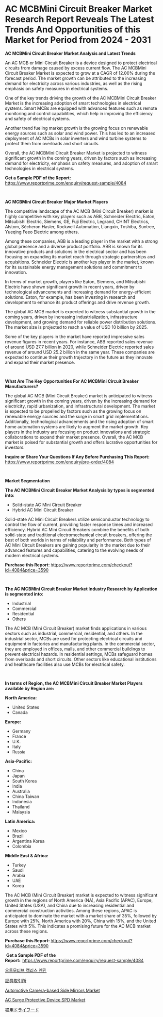 <p><h1>AC MCBMini Circuit Breaker Market Research Report Reveals The Latest Trends And Opportunities of this Market for Period from 2024 - 2031</h1></p><p><strong>AC MCBMini Circuit Breaker Market Analysis and Latest Trends</strong></p>
<p><p>An AC MCB or Mini Circuit Breaker is a device designed to protect electrical circuits from damage caused by excess current flow. The AC MCBMini Circuit Breaker Market is expected to grow at a CAGR of 12.00% during the forecast period. The market growth can be attributed to the increasing demand for electricity across various industries, as well as the rising emphasis on safety measures in electrical systems.</p><p>One of the key trends driving the growth of the AC MCBMini Circuit Breaker Market is the increasing adoption of smart technologies in electrical systems. Smart MCBs are equipped with advanced features such as remote monitoring and control capabilities, which help in improving the efficiency and safety of electrical systems.</p><p>Another trend fueling market growth is the growing focus on renewable energy sources such as solar and wind power. This has led to an increased deployment of AC MCBs in solar inverters and wind turbine systems to protect them from overloads and short circuits.</p><p>Overall, the AC MCBMini Circuit Breaker Market is projected to witness significant growth in the coming years, driven by factors such as increasing demand for electricity, emphasis on safety measures, and adoption of smart technologies in electrical systems.</p></p>
<p><strong>Get a Sample PDF of the Report:&nbsp;</strong> <a href="https://www.reportprime.com/enquiry/request-sample/4084">https://www.reportprime.com/enquiry/request-sample/4084</a></p>
<p>&nbsp;</p>
<p><strong>AC MCBMini Circuit Breaker Major Market Players</strong></p>
<p><p>The competitive landscape of the AC MCB (Mini Circuit Breaker) market is highly competitive with key players such as ABB, Schneider Electric, Eaton, Mitsubishi Electric, Siemens, GE, Fuji Electric, Legrand, CHINT Electrics, Alstom, Sécheron Hasler, Rockwell Automation, Liangxin, Toshiba, Suntree, Yueqing Feeo Electric among others.</p><p>Among these companies, ABB is a leading player in the market with a strong global presence and a diverse product portfolio. ABB is known for its innovative products and solutions in the electrical sector and has been focusing on expanding its market reach through strategic partnerships and acquisitions. Schneider Electric is another key player in the market, known for its sustainable energy management solutions and commitment to innovation.</p><p>In terms of market growth, players like Eaton, Siemens, and Mitsubishi Electric have shown significant growth in recent years, driven by technological advancements and increasing demand for energy-efficient solutions. Eaton, for example, has been investing in research and development to enhance its product offerings and drive revenue growth.</p><p>The global AC MCB market is expected to witness substantial growth in the coming years, driven by increasing industrialization, infrastructure development, and growing demand for reliable power distribution solutions. The market size is projected to reach a value of USD 10 billion by 2025.</p><p>Some of the key players in the market have reported impressive sales revenue figures in recent years. For instance, ABB reported sales revenue of around USD 27.7 billion in 2020, while Schneider Electric reported sales revenue of around USD 25.2 billion in the same year. These companies are expected to continue their growth trajectory in the future as they innovate and expand their market presence.</p></p>
<p>&nbsp;</p>
<p><strong>What Are The Key Opportunities For AC MCBMini Circuit Breaker Manufacturers?</strong></p>
<p><p>The global AC MCB (Mini Circuit Breaker) market is anticipated to witness significant growth in the coming years, driven by the increasing demand for electricity, rapid urbanization, and infrastructural development. The market is expected to be propelled by factors such as the growing focus on renewable energy sources and the surge in smart grid implementations. Additionally, technological advancements and the rising adoption of smart home automation systems are likely to augment the market growth. Key players in the industry are focusing on product innovations and strategic collaborations to expand their market presence. Overall, the AC MCB market is poised for substantial growth and offers lucrative opportunities for investors.</p></p>
<p><strong>Inquire or Share Your Questions If Any Before Purchasing This Report:</strong> <a href="https://www.reportprime.com/enquiry/pre-order/4084">https://www.reportprime.com/enquiry/pre-order/4084</a></p>
<p>&nbsp;</p>
<p><strong>Market Segmentation</strong></p>
<p><strong>The AC MCBMini Circuit Breaker Market Analysis by types is segmented into:</strong></p>
<p><ul><li>Solid-state AC Mini Circuit Breaker</li><li>Hybrid AC Mini Circuit Breaker</li></ul></p>
<p><p>Solid-state AC Mini Circuit Breakers utilize semiconductor technology to control the flow of current, providing faster response times and increased efficiency. Hybrid AC Mini Circuit Breakers combine the benefits of both solid-state and traditional electromechanical circuit breakers, offering the best of both worlds in terms of reliability and performance. Both types of AC Mini Circuit Breakers are gaining popularity in the market due to their advanced features and capabilities, catering to the evolving needs of modern electrical systems.</p></p>
<p><strong>Purchase this Report:&nbsp;</strong><a href="https://www.reportprime.com/checkout?id=4084&price=3590">https://www.reportprime.com/checkout?id=4084&price=3590</a></p>
<p>&nbsp;</p>
<p><strong>The AC MCBMini Circuit Breaker Market Industry Research by Application is segmented into:</strong></p>
<p><ul><li>Industrial</li><li>Commercial</li><li>Residential</li><li>Others</li></ul></p>
<p><p>The AC MCB (Mini Circuit Breaker) market finds applications in various sectors such as industrial, commercial, residential, and others. In the industrial sector, MCBs are used for protecting electrical circuits and equipment in factories and manufacturing plants. In the commercial sector, they are employed in offices, malls, and other commercial buildings to prevent electrical hazards. In residential settings, MCBs safeguard homes from overloads and short circuits. Other sectors like educational institutions and healthcare facilities also use MCBs for electrical safety.</p></p>
<p>&nbsp;</p>
<p><strong>In terms of Region, the AC MCBMini Circuit Breaker Market Players available by Region are:</strong></p>
<p>
    <p> <strong> North America: </strong>
        <ul>
            <li>United States</li>
            <li>Canada</li>
        </ul>
        </p> 
    <p> <strong> Europe: </strong>
        <ul>
            <li>Germany</li>
            <li>France</li>
            <li>U.K.</li>
            <li>Italy</li>
            <li>Russia</li>
        </ul>
        </p> 
    <p> <strong> Asia-Pacific: </strong>
        <ul>
            <li>China</li>
            <li>Japan</li>
            <li>South Korea</li>
            <li>India</li>
            <li>Australia</li>
            <li>China Taiwan</li>
            <li>Indonesia</li>
            <li>Thailand</li>
            <li>Malaysia</li>
        </ul>
        </p> 
    <p> <strong> Latin America: </strong>
        <ul>
            <li>Mexico</li>
            <li>Brazil</li>
            <li>Argentina Korea</li>
            <li>Colombia</li>
        </ul>
        </p> 
    <p> <strong> Middle East & Africa: </strong>
        <ul>
            <li>Turkey</li>
            <li>Saudi</li>
            <li>Arabia</li>
            <li>UAE</li>
            <li>Korea</li>
        </ul>
    </p>
    </p>
<p><p>The AC MCB (Mini Circuit Breaker) market is expected to witness significant growth in the regions of North America (NA), Asia Pacific (APAC), Europe, United States (USA), and China due to increasing residential and commercial construction activities. Among these regions, APAC is anticipated to dominate the market with a market share of 35%, followed by Europe with 25%, North America with 20%, China with 15%, and the United States with 5%. This indicates a promising future for the AC MCB market across these regions.</p></p>
<p><strong>Purchase this Report: </strong><a href="https://www.reportprime.com/checkout?id=4084&price=3590">https://www.reportprime.com/checkout?id=4084&price=3590</a></p>
<p>&nbsp;<strong>Get a Sample PDF of the Report:&nbsp;&nbsp;</strong><a href="https://www.reportprime.com/enquiry/request-sample/4084">https://www.reportprime.com/enquiry/request-sample/4084</a></p>
<p><strong></strong></p>
<p><p><a href="https://medium.com/@ralphyjames/%EC%9E%90%EB%8F%99%EC%B0%A8-%EB%AC%B4%EC%BA%A0-%EC%97%94%EC%A7%84-%EC%8B%9C%EC%9E%A5-%EC%A0%90%EC%9C%A0%EC%9C%A8-%EB%B3%80%ED%99%94-%EB%B0%8F-%EC%8B%9C%EC%9E%A5-%EC%84%B1%EC%9E%A5-%EC%B6%94%EC%9D%B4-2024%EB%85%84-2031%EB%85%84-2f255c11a363">오토모티브 캠리스 엔진</a></p><p><a href="https://github.com/SantosDicki04/Market-Research-Report-List-1/blob/main/880527814953.md">証券取引所</a></p><p><a href="https://issuu.com/reportprime-2/docs/automotive-camera-based-side-mirrors-market-size-2">Automotive Camera-based Side Mirrors Market</a></p><p><a href="https://github.com/ruddyyedelwadw/Market-Research-Report-List-1/blob/main/ac-surge-protective-device-spd-market.md">AC Surge Protective Device SPD Market</a></p><p><a href="https://medium.com/@evekerluke2023/%E7%8C%AB%E3%81%AE%E3%83%89%E3%83%A9%E3%82%A4%E3%83%95%E3%83%BC%E3%83%89%E5%B8%82%E5%A0%B4%E8%A6%8F%E6%A8%A1-%E5%B8%82%E5%A0%B4%E5%8B%95%E5%90%91%E3%81%A8%E5%B8%82%E5%A0%B4%E4%BA%88%E6%B8%AC-2024%E5%B9%B4%E3%81%8B%E3%82%892031%E5%B9%B4%E3%81%BE%E3%81%A7-6a1fa4f69f07">猫用ドライフード</a></p></p>